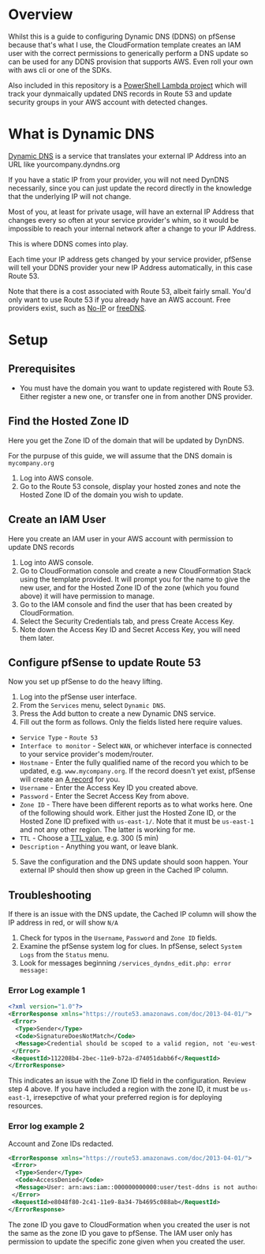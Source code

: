 # Overview

Whilst this is a guide to configuring Dynamic DNS (DDNS) on pfSense because that's what I use, the CloudFormation template creates an IAM user with the correct permissions to generically perform a DNS update so can be used for any DDNS provision that supports AWS. Even roll your own with aws cli or one of the SDKs.

Also included in this repository is a [PowerShell Lambda project](./DynamicIPWatcher) which will track your dynmaically updated DNS records in Route 53 and update security groups in your AWS account with detected changes.

# What is Dynamic DNS

[Dynamic DNS](https://en.wikipedia.org/wiki/Dynamic_DNS) is a service that translates your external IP Address into an URL like yourcompany.dyndns.org

If you have a static IP from your provider, you will not need DynDNS necessarily, since you can just update the record directly in the knowledge that the underlying IP will not change.

Most of you, at least for private usage, will have an external IP Address that changes every so often at your service provider's whim, so it would be impossible to reach your internal network after a change to your IP Address.

This is where DDNS comes into play.

Each time your IP address gets changed by your service provider, pfSense will tell your DDNS provider your new IP Address automatically, in this case Route 53.

Note that there is a cost associated with Route 53, albeit fairly small. You'd only want to use Route 53 if you already have an AWS account. Free providers exist, such as [No-IP](https://www.noip.com/free) or [freeDNS](http://freedns.afraid.org/).

# Setup

## Prerequisites

* You must have the domain you want to update registered with Route 53. Either register a new one, or transfer one in from another DNS provider.

## Find the Hosted Zone ID

Here you get the Zone ID of the domain that will be updated by DynDNS.

For the purpuse of this guide, we will assume that the DNS domain is `mycompany.org`

1. Log into AWS console.
2. Go to the Route 53 console, display your hosted zones and note the Hosted Zone ID of the domain you wish to update.

## Create an IAM User

Here you create an IAM user in your AWS account with permission to update DNS records

1. Log into AWS console.
2. Go to CloudFormation console and create a new CloudFormation Stack using the template provided. It will prompt you for the name to give the new user, and for the Hosted Zone ID of the zone (which you found above) it will have permission to manage.
3. Go to the IAM console and find the user that has been created by CloudFormation.
4. Select the Security Credentials tab, and press Create Access Key.
5. Note down the Access Key ID and Secret Access Key, you will need them later.

## Configure pfSense to update Route 53

Now you set up pfSense to do the heavy lifting.

1. Log into the pfSense user interface.
2. From the `Services` menu, select `Dynamic DNS`.
3. Press the Add button to create a new Dynamic DNS service.
4. Fill out the form as follows. Only the fields listed here require values.
* `Service Type` - `Route 53`
* `Interface to monitor` - Select `WAN`, or whichever interface is connected to your service provider's modem/router.
* `Hostname` - Enter the fully qualified name of the record you which to be updated, e.g. `www.mycompany.org`. If the record doesn't yet exist, pfSense will create an [A record](https://support.dnsimple.com/articles/a-record/) for you.
* `Username` - Enter the Access Key ID you created above.
* `Password` - Enter the Secret Access Key from above.
* `Zone ID` - There have been different reports as to what works here. One of the following should work. Either just the Hosted Zone ID, or the Hosted Zone ID prefixed with `us-east-1/`. Note that it must be `us-east-1` and not any other region. The latter is working for me.
* `TTL` - Choose a [TTL value](https://en.wikipedia.org/wiki/Time_to_live#DNS_records), e.g. 300 (5 min)
* `Description` - Anything you want, or leave blank.
5. Save the configuration and the DNS update should soon happen. Your external IP should then show up green in the Cached IP column.

## Troubleshooting

If there is an issue with the DNS update, the Cached IP column will show the IP address in red, or will show `N/A`

1. Check for typos in the `Username`, `Password` and `Zone ID` fields.
2. Examine the pfSense system log for clues. In pfSense, select `System Logs` from the `Status` menu.
3. Look for messages beginning `/services_dyndns_edit.php: error message:`

### Error Log example 1

```xml
<?xml version="1.0"?>
<ErrorResponse xmlns="https://route53.amazonaws.com/doc/2013-04-01/">
 <Error>
  <Type>Sender</Type>
  <Code>SignatureDoesNotMatch</Code>
  <Message>Credential should be scoped to a valid region, not 'eu-west-1'. </Message>
 </Error>
 <RequestId>112208b4-2bec-11e9-b72a-d74051dabb6f</RequestId>
</ErrorResponse>
```
This indicates an issue with the Zone ID field in the configuration. Review step 4 above. If you have included a region with the zone ID, it must be `us-east-1`, irresepctive of what your preferred region is for deploying resources.

### Error log example 2

Account and Zone IDs redacted.

```xml
<ErrorResponse xmlns="https://route53.amazonaws.com/doc/2013-04-01/">
 <Error>
  <Type>Sender</Type>
  <Code>AccessDenied</Code>
  <Message>User: arn:aws:iam::000000000000:user/test-ddns is not authorized to perform: route53:ChangeResourceRecordSets on resource: arn:aws:route53:::hostedzone/Zxxxxxxxxxxxx</Message>
 </Error>
 <RequestId>e8048f80-2c41-11e9-8a34-7b4695c088ab</RequestId>
</ErrorResponse>
```

The zone ID you gave to CloudFormation when you created the user is not the same as the zone ID you gave to pfSense. The IAM user only has permission to update the specific zone given when you created the user.
